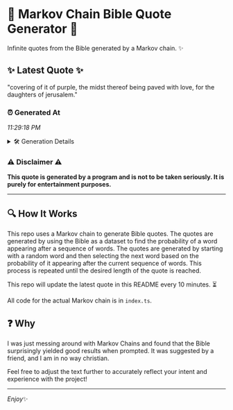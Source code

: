 # 📖 Markov Chain Bible Quote Generator 📖

Infinite quotes from the Bible generated by a Markov chain. ✨

## ✨ Latest Quote ✨
"covering of it of purple, the midst thereof being paved with love, for the daughters of jerusalem."

### ⏰ Generated At
*11:29:18 PM*

<details>
    <summary>🛠️ Generation Details</summary>
    <p>
        <strong>🌱 Seed:</strong> covering<br>
        <strong>🔄 Iterations:</strong> 16<br>
        <strong>📜 Context History:</strong><br>[ covering ]: of<br>[ covering, of ]: it<br>[ covering, of, it ]: of<br>[ covering, of, it, of ]: purple,<br>[ covering, of, it, of, purple, ]: the<br>[ covering, of, it, of, purple,, the ]: midst<br>[ of, it, of, purple,, the, midst ]: thereof<br>[ it, of, purple,, the, midst, thereof ]: being<br>[ of, purple,, the, midst, thereof, being ]: paved<br>[ purple,, the, midst, thereof, being, paved ]: with<br>[ the, midst, thereof, being, paved, with ]: love,<br>[ midst, thereof, being, paved, with, love, ]: for<br>[ thereof, being, paved, with, love,, for ]: the<br>[ being, paved, with, love,, for, the ]: daughters<br>[ paved, with, love,, for, the, daughters ]: of<br>[ with, love,, for, the, daughters, of ]: jerusalem.<br>
    </p>
</details>

### ⚠️ Disclaimer ⚠️
**This quote is generated by a program and is not to be taken seriously. It is purely for entertainment purposes.**

---

## 🔍 How It Works

This repo uses a Markov chain to generate Bible quotes. The quotes are generated by using the Bible as a dataset to find the probability of a word appearing after a sequence of words. The quotes are generated by starting with a random word and then selecting the next word based on the probability of it appearing after the current sequence of words. This process is repeated until the desired length of the quote is reached.

This repo will update the latest quote in this README every 10 minutes. ⏳

All code for the actual Markov chain is in `index.ts`.

## ❓ Why

I was just messing around with Markov Chains and found that the Bible surprisingly yielded good results when prompted. 
It was suggested by a friend, and I am in no way christian.

Feel free to adjust the text further to accurately reflect your intent and experience with the project!

---

*Enjoy*✨
